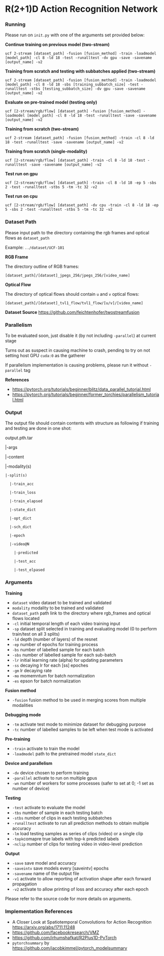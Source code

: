 # R(2+1)D Action Recognition Network
### Running

Please run on `init.py` with one of the arguments set provided below:

**Continue training on previous model (two-stream)**

`ucf 2-stream [dataset_path] -fusion [fusion_method] -train -loadmodel [model_path] -cl 8 -ld 18 -test -runalltest -dv gpu -save -savename [output_name] -v2`

**Training from scratch and testing with subbatches applied (two-stream)**

`ucf 2-stream [dataset_path] -fusion [fusion_method] -train -loadmodel [model_path] -cl 8 -ld 18 -sbs [training_subbatch_size] -test -runalltest -stbs [testing_subbatch_size] -dv gpu -save -savename [output_name] -v2`

**Evaluate on pre-trained model (testing only)**

`ucf [2-stream/rgb/flow] [dataset_path] -fusion [fusion_method] -loadmodel [model_path] -cl 8 -ld 18 -test -runalltest -save -savename [output_name] -v2`

**Training from scratch (two-stream)**

`ucf 2-stream [dataset_path] -fusion [fusion_method] -train -cl 8 -ld 18 -test -runalltest -save -savename [output_name] -v2`

**Training from scratch (single-modality)**

`ucf [2-stream/rgb/flow] [dataset_path] -train -cl 8 -ld 18 -test -runalltest -save -savename [output_name] -v2`

**Test run on gpu**

`ucf [2-stream/rgb/flow] [dataset_path] -train -cl 8 -ld 18 -ep 5 -sbs 2 -test -runalltest -stbs 5 -tm -tc 32 -v2`

**Test run on cpu**

`ucf [2-stream/rgb/flow] [dataset_path] -dv cpu -train -cl 8 -ld 18 -ep 5 -sbs 2 -test -runalltest -stbs 5 -tm -tc 32 -v2`

### Dataset Path

Please input path to the directory containing the rgb frames and optical flows as `dataset_path` 

Example: `../dataset/UCF-101`

**RGB Frame**

The directory outline of RGB frames:

`[dataset_path]/[dataset]_jpegs_256/jpegs_256/[video_name]`

**Optical Flow**

The directory of optical flows should contain `u` and `v` optical flows:

`[dataset_path]/[dataset]_tvl1_flow/tvl1_flow/[u/v]/[video_name]`

**Dataset Source**
https://github.com/feichtenhofer/twostreamfusion

### Parallelism

To be evaluated soon, just disable it (by not including `-parallel`) at current stage

Turns out as suspect in causing machine to crash, pending to try on not setting host GPU `cuda:0` as the gatherer

If parallelism implementation is causing problems, please run it without `-parallel` tag

**References**
- https://pytorch.org/tutorials/beginner/blitz/data_parallel_tutorial.html
- https://pytorch.org/tutorials/beginner/former_torchies/parallelism_tutorial.html

### Output

The output file should contain contents with structure as following if training and testing are done in one shot:

output.pth.tar

|-args

|-content

  |-modality(s)
  
    |-split(s)
    
      |-train_acc
      
      |-train_loss
      
      |-train_elapsed
      
      |-state_dict
      
      |-opt_dict
      
      |-sch_dict

      |-epoch
      
      |-video@N
      
        |-predicted
        
        |-test_acc
        
        |-test_elpased

### Arguments

**Training**

- `dataset` video dataset to be trained and validated
- `modality` modality to be trained and validated
- `dataset_path` path link to the directory where rgb_frames and optical flows located
- `-cl` initial temporal length of each video training input
- `-sp` dataset split selected in training and evaluating model (0 to perform train/test on all 3 splits)
- `-ld` depth (number of layers) of the resnet
- `-ep` number of epochs for training process
- `-bs` number of labelled sample for each batch
- `-sbs` number of labelled sample for each sub-batch
- `-lr` initial learning rate (alpha) for updating parameters
- `-ss` decaying lr for each [ss] epoches
- `-gm` lr decaying rate
- `-mo` momemntum for batch normalization
- `-es` epson for batch normalization

**Fusion method**

- `-fusion` fusion method to be used in merging scores from multiple modalities

**Debugging mode**

- `-tm` activate test mode to minimize dataset for debugging purpose
- `-tc` number of labelled samples to be left when test mode is activated

**Pre-training**

- `-train` activate to train the model
- `-loadmodel` path to the pretrained model `state_dict`

**Device and parallelism**

- `-dv` device chosen to perform training
- `-parallel` activate to run on multiple gpus
- `-wn` number of workers for some processes (safer to set at 0; -1 set as number of device)

**Testing**

- `-test` activate to evaluate the model
- `-tbs` number of sample in each testing batch
- `-stbs` number of clips in each testing subbatches
- `-runalltest` activate to run all prediction methods to obtain multiple accuracy
- `-lm` load testing samples as series of clips (video) or a single clip
- `-topk`comapre true labels with top-k predicted labels
- `-nclip` number of clips for testing video in video-level prediction

**Output**
- `-save` save model and accuracy
- `-saveintv` save models every [saveintv] epochs
- `-savename` name of the output file
- `-v1` activate to allow reporting of activation shape after each forward propagation
- `-v2` activate to allow printing of loss and accuracy after each epoch

Please refer to the source code for more details on arguments.

### Implementation References

- A Closer Look at Spatiotemporal Convolutions for Action Recognition https://arxiv.org/abs/1711.11248
- https://github.com/facebookresearch/VMZ
- https://github.com/irhumshafkat/R2Plus1D-PyTorch
- `pytorchsummary` by https://github.com/jacobkimmel/pytorch_modelsummary
